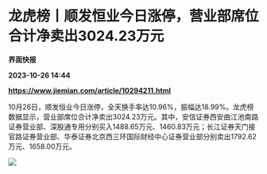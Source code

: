 # 龙虎榜丨顺发恒业今日涨停，营业部席位合计净卖出3024.23万元
**界面快报**

**2023-10-26 14:44**

**https://www.jiemian.com/article/10294211.html**

10月26日，顺发恒业今日涨停，全天换手率达10.96%，振幅达18.99%。龙虎榜数据显示，营业部席位合计净卖出3024.23万元。其中，安信证券西安曲江池南路证券营业部、深股通专用分别买入1488.65万元、1460.83万元；长江证券天门接官路证券营业部、华泰证券北京西三环国际财经中心证券营业部分别卖出1792.62万元、1658.00万元。

![](https://img3.jiemian.com/101/original/20231026/169833027239006800_a700xH.png)